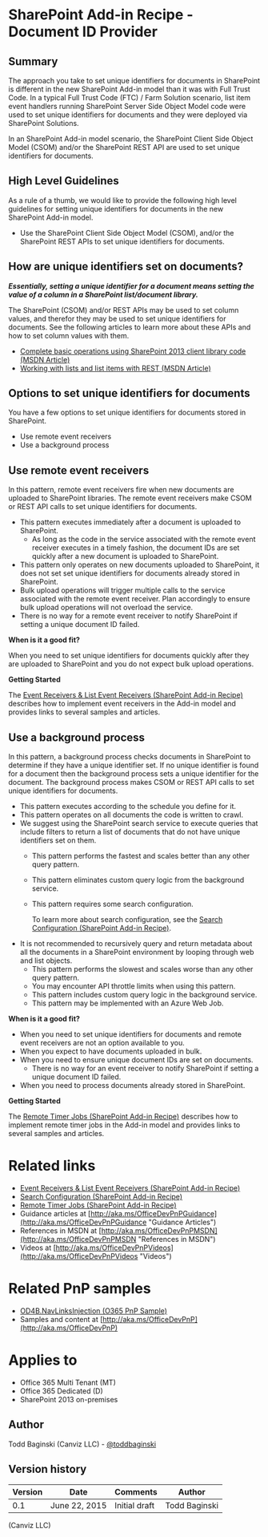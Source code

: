 SharePoint Add-in Recipe - Document ID Provider
===============================================

Summary
-------

The approach you take to set unique identifiers for documents in SharePoint is different in the new SharePoint Add-in model than it was with Full Trust Code.  In a typical Full Trust Code (FTC) / Farm Solution scenario, list item event handlers running SharePoint Server Side Object Model code were used to set unique identifiers for documents and they were deployed via SharePoint Solutions.

In an SharePoint Add-in model scenario, the SharePoint Client Side Object Model (CSOM) and/or the SharePoint REST API are used to set unique identifiers for documents.

High Level Guidelines
---------------------

As a rule of a thumb, we would like to provide the following high level guidelines for setting unique identifiers for documents in the new SharePoint Add-in model.

- Use the SharePoint Client Side Object Model (CSOM), and/or the SharePoint REST APIs to set unique identifiers for documents.

How are unique identifiers set on documents?
--------------------------------------------

***Essentially, setting a unique identifier for a document means setting the value of a column in a SharePoint list/document library.***  

The SharePoint (CSOM) and/or REST APIs may be used to set column values, and therefor they may be used to set unique identifiers for documents.  See the following articles to learn more about these APIs and how to set column values with them.  

- [Complete basic operations using SharePoint 2013 client library code (MSDN Article)](https://msdn.microsoft.com/en-us/library/office/fp179912.aspx#BasicOps_SPListItemTasks) 
- [Working with lists and list items with REST (MSDN Article)](https://msdn.microsoft.com/en-us/library/office/dn292552.aspx#ListItems)

Options to set unique identifiers for documents
-----------------------------------------------
You have a few options to set unique identifiers for documents stored in SharePoint.

- Use remote event receivers
- Use a background process

Use remote event receivers
--------------------------
In this pattern, remote event receivers fire when new documents are uploaded to SharePoint libraries.  The remote event receivers make CSOM or REST API calls to set unique identifiers for documents.

- This pattern executes immediately after a document is uploaded to SharePoint.
	+ As long as the code in the service associated with the remote event receiver executes in a timely fashion, the document IDs are set quickly after a new document is uploaded to SharePoint.
- This pattern only operates on new documents uploaded to SharePoint, it does not set set unique identifiers for documents already stored in SharePoint.
- Bulk upload operations will trigger multiple calls to the service associated with the remote event receiver.  Plan accordingly to ensure bulk upload operations will not overload the service.
- There is no way for a remote event receiver to notify SharePoint if setting a unique document ID failed.

**When is it a good fit?**

When you need to set unique identifiers for documents quickly after they are uploaded to SharePoint and you do not expect bulk upload operations.

**Getting Started**

The [Event Receivers & List Event Receivers (SharePoint Add-in Recipe)](https://github.com/OfficeDev/PnP-Guidance/blob/master/articles/SharePoint-Add-In-Recipe-event-receiver-and-list-event-receiver) describes how to implement event receivers in the Add-in model and provides links to several samples and articles.

Use a background process
------------------------
In this pattern, a background process checks documents in SharePoint to determine if they have a unique identifier set.  If no unique identifier is found for a document then the background process sets a unique identifier for the document.  The background process makes CSOM or REST API calls to set unique identifiers for documents.

- This pattern executes according to the schedule you define for it.
- This pattern operates on all documents the code is written to crawl.
- We suggest using the SharePoint search service to execute queries that include filters to return a list of documents that do not have unique identifiers set on them.
	+ This pattern performs the fastest and scales better than any other query pattern.
	+ This pattern eliminates custom query logic from the background service.
	+ This pattern requires some search configuration.

		To learn more about search configuration, see the [Search Configuration (SharePoint Add-in Recipe)](https://github.com/OfficeDev/PnP-Guidance/blob/master/articles/SharePoint-Add-In-Recipe-search-configuration).
- It is not recommended to recursively query and return metadata about all the documents in a SharePoint environment by looping through web and list objects.
	+ This pattern performs the slowest and scales worse than any other query pattern.  
	+ You may encounter API throttle limits when using this pattern.
	+ This pattern includes custom query logic in the background service.
	+ This pattern may be implemented with an Azure Web Job.

**When is it a good fit?**

- When you need to set unique identifiers for documents and remote event receivers are not an option available to you.
- When you expect to have documents uploaded in bulk.
- When you need to ensure unique document IDs are set on documents.
	+ There is no way for an event receiver to notify SharePoint if setting a unique document ID failed.
- When you need to process documents already stored in SharePoint.

**Getting Started**

The [Remote Timer Jobs (SharePoint Add-in Recipe)](https://github.com/OfficeDev/PnP-Guidance/blob/master/articles/SharePoint-Add-In-Recipe-remote-timer-jobs.md) describes how to implement remote timer jobs in the Add-in model and provides links to several samples and articles.

Related links
=============
- [Event Receivers & List Event Receivers (SharePoint Add-in Recipe)](https://github.com/OfficeDev/PnP-Guidance/blob/master/articles/SharePoint-Add-In-Recipe-event-receiver-and-list-event-receiver)
- [Search Configuration (SharePoint Add-in Recipe)](https://github.com/OfficeDev/PnP-Guidance/blob/master/articles/SharePoint-Add-In-Recipe-search-configuration)
- [Remote Timer Jobs (SharePoint Add-in Recipe)](https://github.com/OfficeDev/PnP-Guidance/blob/master/articles/SharePoint-Add-In-Recipe-remote-timer-jobs.md)
- Guidance articles at [http://aka.ms/OfficeDevPnPGuidance](http://aka.ms/OfficeDevPnPGuidance "Guidance Articles")
- References in MSDN at [http://aka.ms/OfficeDevPnPMSDN](http://aka.ms/OfficeDevPnPMSDN "References in MSDN")
- Videos at [http://aka.ms/OfficeDevPnPVideos](http://aka.ms/OfficeDevPnPVideos "Videos")

Related PnP samples
===================

- [OD4B.NavLinksInjection (O365 PnP Sample)](https://github.com/OfficeDev/PnP/tree/master/Samples/OD4B.NavLinksInjection)
- Samples and content at [http://aka.ms/OfficeDevPnP](http://aka.ms/OfficeDevPnP)

Applies to
==========
- Office 365 Multi Tenant (MT)
- Office 365 Dedicated (D)
- SharePoint 2013 on-premises

Author
------
Todd Baginski (Canviz LLC) - [@toddbaginski](https://twitter.com/toddbaginski)

Version history
---------------
Version  | Date | Comments | Author
---------| -----| ---------| ------
0.1  | June 22, 2015 | Initial draft | Todd Baginski
 (Canviz LLC)
